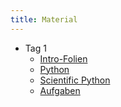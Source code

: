 ```yaml
---
title: Material
---
```


- Tag 1
    - [Intro-Folien](files/archive/2014/intro.pdf)
    - [Python](files/archive/2014/Python.html)
    - [Scientific Python](files/archive/2014/ScientificPython.html)
    - [Aufgaben](files/archive/2014/exercises-1.zip)
